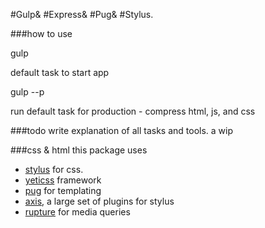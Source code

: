 #Gulp&
#Express&
#Pug&
#Stylus.

###how to use

gulp

default task to start app

gulp --p

run default task for production - compress html, js, and css

###todo
write explanation of all tasks and tools. a wip

###css & html
this package uses
- [stylus](https://stylus-lang.com) for css.
- [yeticss](https://yeticss.com) framework
- [pug](https://pugjs.org) for templating
- [axis](http://axis.netlify.com/), a large set of plugins for stylus
- [rupture](http://jescalan.github.io/rupture/) for media queries
